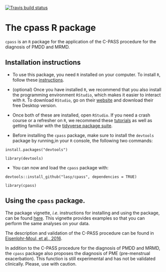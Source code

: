 <!-- badges: start -->
  [![Travis build status](https://travis-ci.com/lasy/cpass.svg?branch=master)](https://travis-ci.com/lasy/cpass)
  <!-- badges: end -->

# The cpass R package

`cpass` is an `R` package for the application of the C-PASS procedure for the diagnosis of PMDD and MRMD.

## Installation instructions

* To use this package, you need `R` installed on your computer. To install `R`, follow these [instructions](https://cran.r-project.org). 

* (optional) Once you have installed `R`, we recommend that you also install the programming environment `RStudio`, which makes it easier to interact with `R`. To download `RStudio`, go on their [website](https://rstudio.com/products/rstudio/download/) and download their free Desktop version.

* Once both of these are installed, open `RStudio`. If you need a crash course or a refresher on `R`, we recommend these [tutorials](https://www.r-bloggers.com/2015/12/how-to-learn-r-2/) as well as getting familiar with the [tidyverse package suite](https://www.tidyverse.org).

* Before installing the `cpass` package, make sure to install the `devtools` package by running,in your `R` console, the following two commands: 

`install.packages("devtools")`

`library(devtools)`

* You can now and load the `cpass` package with: 

`devtools::install_github("lasy/cpass", dependencies = TRUE)`

`library(cpass)`

## Using the `cpass` package.

The package vignette, _i.e._ instructions for installing and using the package, can be found [here](https://lasy.github.io/cpass/articles/cpass_vignette.html). 
This vignette provides examples so that you can perform the same analyses on your data.

The description and validation of the C-PASS procedure can be found in [Eisenlohr-Moul, et al., 2016](https://github.com/lasy/cpass/blob/master/references/eisenlohr-moul2016.pdf).

In addition to the C-PASS procedure for the diagnosis of PMDD and MRMD, the `cpass` package also proposes the diagnosis of PME (pre-menstrual exacerbation). This function is still experimental and has not be validated clinically. Please, use with caution.
